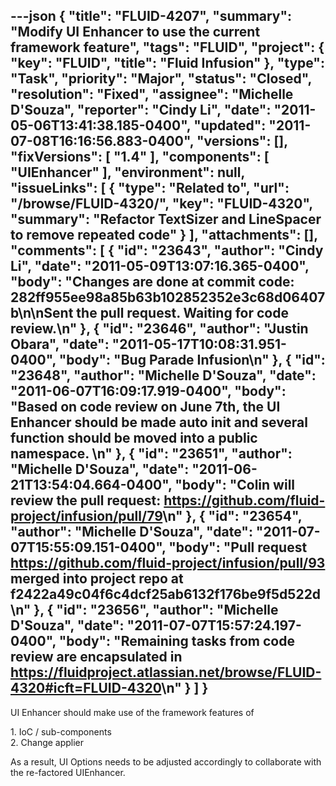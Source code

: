 ---json
{
  "title": "FLUID-4207",
  "summary": "Modify UI Enhancer to use the current framework feature",
  "tags": "FLUID",
  "project": {
    "key": "FLUID",
    "title": "Fluid Infusion"
  },
  "type": "Task",
  "priority": "Major",
  "status": "Closed",
  "resolution": "Fixed",
  "assignee": "Michelle D'Souza",
  "reporter": "Cindy Li",
  "date": "2011-05-06T13:41:38.185-0400",
  "updated": "2011-07-08T16:16:56.883-0400",
  "versions": [],
  "fixVersions": [
    "1.4"
  ],
  "components": [
    "UIEnhancer"
  ],
  "environment": null,
  "issueLinks": [
    {
      "type": "Related to",
      "url": "/browse/FLUID-4320/",
      "key": "FLUID-4320",
      "summary": "Refactor TextSizer and LineSpacer to remove repeated code"
    }
  ],
  "attachments": [],
  "comments": [
    {
      "id": "23643",
      "author": "Cindy Li",
      "date": "2011-05-09T13:07:16.365-0400",
      "body": "Changes are done at commit code: 282ff955ee98a85b63b102852352e3c68d06407b\n\nSent the pull request. Waiting for code review.\n"
    },
    {
      "id": "23646",
      "author": "Justin Obara",
      "date": "2011-05-17T10:08:31.951-0400",
      "body": "Bug Parade Infusion\n"
    },
    {
      "id": "23648",
      "author": "Michelle D'Souza",
      "date": "2011-06-07T16:09:17.919-0400",
      "body": "Based on code review on June 7th, the UI Enhancer should be made auto init and several function should be moved into a public namespace.&#x20;\n"
    },
    {
      "id": "23651",
      "author": "Michelle D'Souza",
      "date": "2011-06-21T13:54:04.664-0400",
      "body": "Colin will review the pull request: <https://github.com/fluid-project/infusion/pull/79>\n"
    },
    {
      "id": "23654",
      "author": "Michelle D'Souza",
      "date": "2011-07-07T15:55:09.151-0400",
      "body": "Pull request <https://github.com/fluid-project/infusion/pull/93> merged into project repo at f2422a49c04f6c4dcf25ab6132f176be9f5d522d&#x20;\n"
    },
    {
      "id": "23656",
      "author": "Michelle D'Souza",
      "date": "2011-07-07T15:57:24.197-0400",
      "body": "Remaining tasks from code review are encapsulated in <https://fluidproject.atlassian.net/browse/FLUID-4320#icft=FLUID-4320>\n"
    }
  ]
}
---
UI Enhancer should make use of the framework features of&#x20;

1\. IoC / sub-components \
2\. Change applier

As a result, UI Options needs to be adjusted accordingly to collaborate with the re-factored UIEnhancer.

        